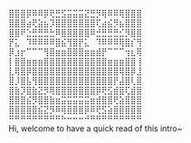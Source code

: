 ⣿⣿⣿⡿⠿⠿⡿⢟⣛⣫⣭⣭⣭⣝⣛⡻⢿⠿⠿⢿⣿⣿⣿<br>
⣿⣿⣿⣴⢟⣵⣦⡹⣿⣿⣿⣿⣿⣿⣿⢏⣴⣮⡻⣦⣿⣿⣿<br>
⣿⣿⠟⣑⣛⣛⣛⣓⠿⣿⣿⣿⣿⣿⠿⣚⣛⣛⣛⣊⡻⣿⣿<br>
⡟⣅⠀⠹⠿⠿⠿⠿⣿⣮⢻⣿⡟⣅⠀⠹⠿⠿⠿⢿⣿⡎⢻<br>
⡿⣰⡖⠉⠉⠉⢻⣿⣶⣶⣿⣿⣿⣶⣶⣾⡟⠉⠉⠉⢲⣆⢿<br>
⡇⣿⣿⣶⣶⣶⣿⣿⣿⣿⣿⣿⣿⣿⣿⣿⣿⣶⣶⣶⣿⣿ ⡇<br>
⣇⢿⣿⡿⣿⣿⣿⣿⣿⣿⣿⣿⣿⣿⣿⣿⣿⣿⣿⢿⣿⡿⣸<br>
⣿⡸⣿⣧⢻⣿⣿⣿⣿⣿⣿⣿⣿⣿⣿⣿⣿⣿⡟⣼⣿⢇⣿<br>
⣿⣷⡹⣿⣷⣝⡻⢿⣿⣿⣿⣿⣿⣿⣿⡿⢟⣫⣾⣿⢏⣾⣿<br>
⣿⣿⣿⣮⡻⣿⣿⣷⣶⣭⣭⣭⣭⣭⣶⣾⣿⣿⢟⣵⣿⣿⣿<br>
⣿⣿⣿⣿⣿⣮⣝⡻⠿⢿⣿⣿⣿⡿⠿⢟⣫⣵⣿⣿⣿⣿⣿<br>
⠛⠛⠛⠛⠛⠛⠛⠛⠛⠓⠒⠒⠒⠚⠛⠛⠛⠛⠛⠛⠛⠛⠛<br>
Hi, welcome to have a quick read of this intro~
